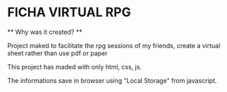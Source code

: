 # FICHA VIRTUAL RPG

** Why was it created? **

Project maked to facilitate the rpg sessions of my friends, create a virtual sheet rather than use pdf or paper

This project has maded with only html, css, js.

The informations save in browser using "Local Storage" from javascript.
